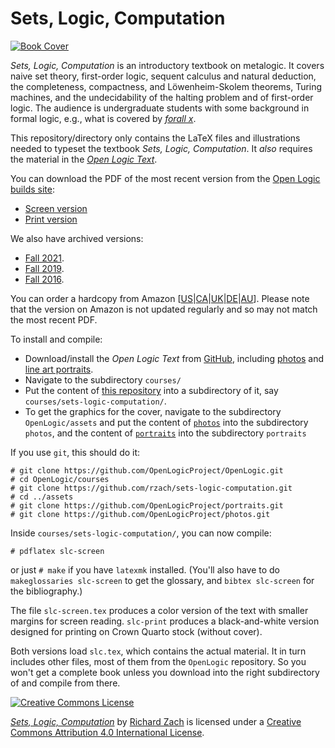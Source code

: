 # Sets, Logic, Computation

[![Book Cover](https://slc.openlogicproject.org/slc.png)](https://slc.openlogicproject.org/slc-screen.pdf)

_Sets, Logic, Computation_ is an introductory textbook on metalogic.
It covers naive set theory, first-order logic, sequent calculus and
natural deduction, the completeness, compactness, and Löwenheim-Skolem
theorems, Turing machines, and the undecidability of the halting
problem and of first-order logic. The audience is undergraduate
students with some background in formal logic, e.g., what is covered
by _[forall x](https://forallx.openlogicproject.org)_.

This repository/directory only contains the LaTeX files and
illustrations needed to typeset the textbook _Sets, Logic,
Computation_. It *also* requires the material in the _[Open Logic
Text](https://github.com/OpenLogicProject/OpenLogic/)_.

You can download the PDF of the most recent version from the [Open
Logic builds site](https://builds.openlogicproject.org/):

- [Screen version](https://slc.openlogicproject.org/slc-screen.pdf)
- [Print version](https://slc.openlogicproject.org/slc-print.pdf)

We also have archived versions:

- <a
  href="https://slc.openlogicproject.org/archives/f21/slc-screen.pdf"
  rel="nofollow">Fall
  2021</a>.
- <a
  href="https://slc.openlogicproject.org/archives/f19/slc-screen.pdf"
  rel="nofollow">Fall
  2019</a>.
- <a
  href="https://slc.openlogicproject.org/archives/f16/slc-screen.pdf"
  rel="nofollow">Fall
  2016</a>.

You can order a hardcopy from
Amazon
[[US](https://www.amazon.com/dp/B099C47ND8)|[CA](https://www.amazon.ca/dp/B099C47ND8)|[UK](https://www.amazon.co.uk/dp/B099C47ND8)|[DE](https://www.amazon.de/dp/B099C47ND8)|[AU](https://www.amazon.com.au/dp/B099C47ND8)].
Please note that the version on Amazon is not updated regularly and so
may not match the most recent PDF.

To install and compile:

- Download/install the _Open Logic Text_ from
  [GitHub](https://github.com/OpenLogicProject/OpenLogic/), including [photos](https://github.com/OpenLogicProject/photos) and [line art portraits](https://github.com/OpenLogicProject/portraits).
- Navigate to the subdirectory `courses/`
- Put the content of [this repository](https://github.com/rzach/sets-logic-computation) into a subdirectory of it, say
  `courses/sets-logic-computation/`.
- To get the graphics for the cover, navigate to the subdirectory `OpenLogic/assets` and put the content of [`photos`](https://github.com/OpenLogicProject/photos) into the subdirectory `photos`, and the content of [`portraits`](https://github.com/OpenLogicProject/portraits) into the subdirectory `portraits`

If you use `git`, this should do it:
```
# git clone https://github.com/OpenLogicProject/OpenLogic.git
# cd OpenLogic/courses
# git clone https://github.com/rzach/sets-logic-computation.git
# cd ../assets
# git clone https://github.com/OpenLogicProject/portraits.git
# git clone https://github.com/OpenLogicProject/photos.git
```
Inside `courses/sets-logic-computation/`, you can now compile:
```
# pdflatex slc-screen
```
or just `# make` if you have `latexmk` installed. (You'll also have to
do `makeglossaries slc-screen` to get the glossary, and `bibtex
slc-screen` for the bibliography.)

The file `slc-screen.tex` produces a color version of the text
with smaller margins for screen reading. `slc-print` produces a
black-and-white version designed for printing on Crown Quarto stock
(without cover).

Both versions load `slc.tex`, which contains the actual
material. It in turn includes other files, most of them from the
`OpenLogic` repository. So you won't get a complete book unless you
download into the right subdirectory of and compile from there.

[![Creative Commons License](https://mirrors.creativecommons.org/presskit/buttons/88x31/png/by.png)](https://creativecommons.org/licenses/by/4.0/) 

_[Sets, Logic, Computation](https://slc.openlogicproject.org/)_ by [Richard
Zach](https://richardzach.org/) is licensed under a [Creative
Commons Attribution 4.0 International
License](https://creativecommons.org/licenses/by/4.0/).
